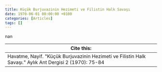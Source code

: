 ```yaml
---
title: Küçük Burjuvazinin Hezimeti ve Filistin Halk Savaşı
date: 1970-06-01 00:00:00 +0100
categories: [Articles]
tags: []
---
```


nan

| Cite this:   |
|--------|
| Havatme, Nayif. "Küçük Burjuvazinin Hezimeti ve Filistin Halk Savaşı." Aylık Ant Dergisi 2 (1970): 75-84 

